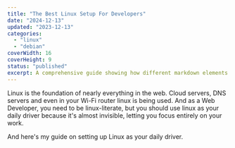 ```yaml
---
title: "The Best Linux Setup For Developers"
date: "2024-12-13"
updated: "2023-12-13"
categories:
  - "linux"
  - "debian"
coverWidth: 16
coverHeight: 9
status: "published"
excerpt: A comprehensive guide showing how different markdown elements are rendered.
---
```

<!-- [Photo by DSD](https://www.pexels.com/photo/selective-focus-photography-of-two-penguins-689784/)  -->

Linux is the foundation of nearly everything in the web. Cloud servers, DNS servers and even in your Wi-Fi router linux is being used. And as a Web Developer, you need to be linux-literate, but you should use linux as your daily driver because it's almost invisible, letting you focus entirely on your work.

And here's my guide on setting up Linux as your daily driver.